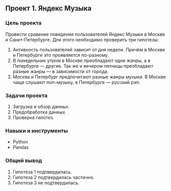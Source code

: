 ## Проект 1. Яндекс Музыка

### Цель проекта

Провести сравение поведения пользователей Яндекс Музыки в Москве и Санкт-Петербурге. Для этого необходимо проверить три гипотезы:
1. Активность пользователей зависит от дня недели. Причём в Москве и Петербурге это проявляется по-разному.
2. В понедельник утром в Москве преобладают одни жанры, а в Петербурге — другие. Так же и вечером пятницы преобладают разные жанры — в зависимости от города.
3. Москва и Петербург предпочитают разные жанры музыки. В Москве чаще слушают поп-музыку, в Петербурге — русский рэп.

### Задачи проекта

1. Загрузка и обзор данных.
2. Предобработка данных.
3. Проверка гипотез.

### Навыки и инструменты
- Python
- Pandas

### Общий вывод

1. Гипотеза 1 подтвердилась.
2. Гипотеза 2 подтвердилась частично.
3. Гипотеза 3 не подтвердилась.

